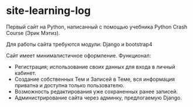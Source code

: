 # site-learning-log
 
 Первый сайт на Python, написанный с помощью учебника Python Crash Course (Эрик Мэтиз).

Для работы сайта требуются модули: Django и bootstrap4

Сайт имеет минималистичное оформление.
Функционал:
 - Регистрация; использование своих данных для входа в личный кабинет.
 - Создание собственных Тем и Записей в Теме, вся информация приватна и доступна только пользователю.
 - Возможность редактирования уже сохраненных ранее записей.
 - Администрирование сайта через админку, предлогаемую Django.

